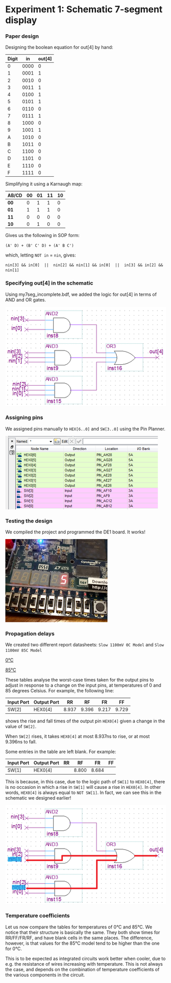 # Experiment 1: Schematic 7-segment display

### Paper design
Designing the boolean equation for out[4] by hand:

Digit | in   | out[4]
----- | ---- | ------
0     | 0000 | 0
1     | 0001 | 1
2     | 0010 | 0
3     | 0011 | 1
4     | 0100 | 1
5     | 0101 | 1
6     | 0110 | 0
7     | 0111 | 1
8     | 1000 | 0
9     | 1001 | 1
A     | 1010 | 0
B     | 1011 | 0
C     | 1100 | 0
D     | 1101 | 0
E     | 1110 | 0
F     | 1111 | 0

Simplifying it using a Karnaugh map:

AB/CD  | 00 | 01 | 11 | 10
-------|----|----|----|----
**00** | 0  | 1  | 1  | 0
**01** | 1  | 1  | 1  | 0
**11** | 0  | 0  | 0  | 0
**10** | 0  | 1  | 0  | 0

Gives us the following in SOP form:

`(A' D) + (B' C' D) + (A' B C')`

which, letting `NOT in` = `nin`, gives:

```
nin[3] && in[0]  ||  nin[2] && nin[1] && in[0]  ||  in[3] && in[2] && nin[1]
```

### Specifying out[4] in the schematic

Using my7seg_incomplete.bdf, we added the logic for out[4] in terms of AND and OR gates.

![out4 in 7-seg schematic](../images/p1_s6.PNG)

### Assigning pins

We assigned pins manually to `HEX[6..0]` and `SW[3..0]` using the Pin Planner.

![pin assignment table](../images/p1_s9.PNG)

### Testing the design

We compiled the project and programmed the DE1 board. It works!

![sample switches to hex](../images/p1_s10.jpg)

### Propagation delays

We created two different report datasheets: `Slow 1100mV 0C Model` and `Slow 1100mV 85C Model`

[0°C](p1_step11_0c.pdf)

[85°C](p1_step11_85c.pdf)

These tables analyse the worst-case times taken for the output pins to adjust in response to a change on the input pins, at temperatures of 0 and 85 degrees Celsius. For example, the following line:

Input Port | Output Port | RR    |  RF   |  FR   |  FF
-----------|-------------|-------|-------|-------|------
SW[2]      | HEX0[4]     | 8.937 | 9.396 | 9.217 | 9.729

shows the rise and fall times of the output pin `HEX0[4]` given a change in the value of `SW[2]`.

When `SW[2]` rises, it takes `HEX0[4]` at most 8.937ns to rise, or at most 9.396ns to fall.

Some entries in the table are left blank. For example:

Input Port | Output Port | RR    |  RF   |  FR   |  FF
-----------|-------------|-------|-------|-------|------
SW[1]      | HEX0[4]     |       | 8.800 | 8.684 |

This is because, in this case, due to the logic path of `SW[1]` to `HEX0[4]`, there is no occasion in which a rise in `SW[1]` will cause a rise in `HEX0[4]`. In other words, `HEX0[4]` is always equal to `NOT SW[1]`. In fact, we can see this in the schematic we designed earlier!

![highlighted path from sw1 to hex04](../images/p1_s11_highlighted.png)

### Temperature coefficients

Let us now compare the tables for temperatures of 0°C and 85°C. We notice that their structure is basically the same. They both show times for RR/FF/FR/RF, and have blank cells in the same places. The difference, however, is that values for the 85°C model tend to be higher than the one for 0°C.

This is to be expected as integrated circuits work better when cooler, due to e.g. the resistance of wires increasing with temperature. This is not always the case, and depends on the combination of temperature coefficients of the various components in the circuit.

